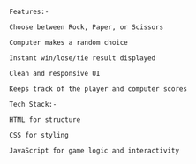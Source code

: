     Features:-

    Choose between Rock, Paper, or Scissors

    Computer makes a random choice

    Instant win/lose/tie result displayed

    Clean and responsive UI

    Keeps track of the player and computer scores

    Tech Stack:-

    HTML for structure

    CSS for styling

    JavaScript for game logic and interactivity
